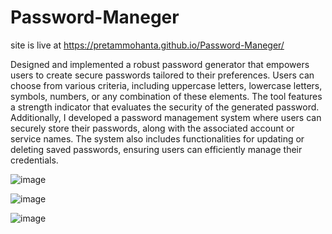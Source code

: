 # Password-Maneger
 site is live at https://pretammohanta.github.io/Password-Maneger/

Designed and implemented a robust password generator that empowers users to create secure passwords tailored to their preferences. Users can choose from various criteria, including uppercase letters, lowercase letters, symbols, numbers, or any combination of these elements. The tool features a strength indicator that evaluates the security of the generated password. Additionally, I developed a password management system where users can securely store their passwords, along with the associated account or service names. The system also includes functionalities for updating or deleting saved passwords, ensuring users can efficiently manage their credentials.

![image](https://github.com/user-attachments/assets/fd98ddb7-33c3-456c-8301-6c650b687951)

![image](https://github.com/user-attachments/assets/8711c5b1-150b-4ef6-8ef4-73a1912c4fef)

![image](https://github.com/user-attachments/assets/5e493556-14fe-460a-9e18-927b2de3fe84)
